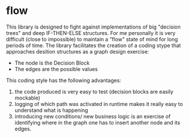 # flow

This library is designed to fight against implementations of big "decision trees" and deep IF-THEN-ELSE structures.
For me personally it is very difficult (close to impossible) to maintain a "flow" state of mind for long periods of time.
The library facilitates the creation of a coding stype that approaches desition structures as a graph design exercise:
- The node is the Decision Block
- The edges are the possible values

This coding style has the following advantages:
1) the code produced is very easy to test (decision blocks are easily mockable)
2) logging of which path was activated in runtime makes it really easy to understand what is happening
3) introducing new conditions/ new business logic is an exercise of identifying where in the graph one has to insert another node and its edges.
